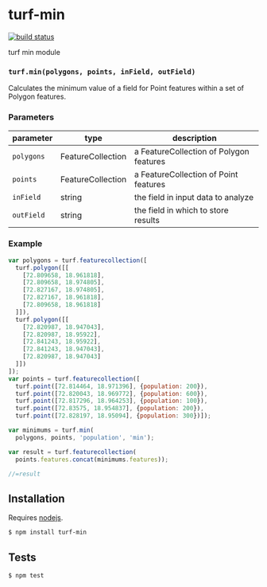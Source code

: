 # turf-min

[![build status](https://secure.travis-ci.org/Turfjs/turf-min.png)](http://travis-ci.org/Turfjs/turf-min)

turf min module


### `turf.min(polygons, points, inField, outField)`

Calculates the minimum value of a field for Point features within a set of Polygon features.


### Parameters

| parameter  | type              | description                             |
| ---------- | ----------------- | --------------------------------------- |
| `polygons` | FeatureCollection | a FeatureCollection of Polygon features |
| `points`   | FeatureCollection | a FeatureCollection of Point features   |
| `inField`  | string            | the field in input data to analyze      |
| `outField` | string            | the field in which to store results     |


### Example

```js
var polygons = turf.featurecollection([
  turf.polygon([[
    [72.809658, 18.961818],
    [72.809658, 18.974805],
    [72.827167, 18.974805],
    [72.827167, 18.961818],
    [72.809658, 18.961818]
  ]]),
  turf.polygon([[
    [72.820987, 18.947043],
    [72.820987, 18.95922],
    [72.841243, 18.95922],
    [72.841243, 18.947043],
    [72.820987, 18.947043]
  ]])
]);
var points = turf.featurecollection([
  turf.point([72.814464, 18.971396], {population: 200}),
  turf.point([72.820043, 18.969772], {population: 600}),
  turf.point([72.817296, 18.964253], {population: 100}),
  turf.point([72.83575, 18.954837], {population: 200}),
  turf.point([72.828197, 18.95094], {population: 300})]);

var minimums = turf.min(
  polygons, points, 'population', 'min');

var result = turf.featurecollection(
  points.features.concat(minimums.features));

//=result
```

## Installation

Requires [nodejs](http://nodejs.org/).

```sh
$ npm install turf-min
```

## Tests

```sh
$ npm test
```

